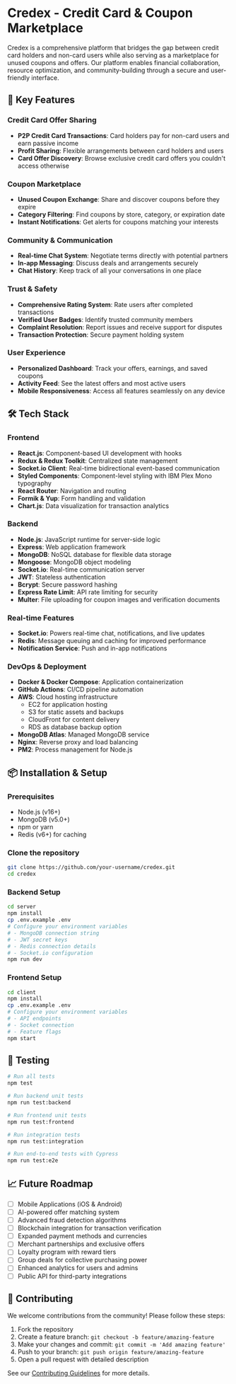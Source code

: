 # Credex - Credit Card & Coupon Marketplace

Credex is a comprehensive platform that bridges the gap between credit card holders and non-card users while also serving as a marketplace for unused coupons and offers. Our platform enables financial collaboration, resource optimization, and community-building through a secure and user-friendly interface.

## 🌟 Key Features

### Credit Card Offer Sharing
- **P2P Credit Card Transactions**: Card holders pay for non-card users and earn passive income
- **Profit Sharing**: Flexible arrangements between card holders and users
- **Card Offer Discovery**: Browse exclusive credit card offers you couldn't access otherwise

### Coupon Marketplace
- **Unused Coupon Exchange**: Share and discover coupons before they expire
- **Category Filtering**: Find coupons by store, category, or expiration date
- **Instant Notifications**: Get alerts for coupons matching your interests

### Community & Communication
- **Real-time Chat System**: Negotiate terms directly with potential partners
- **In-app Messaging**: Discuss deals and arrangements securely
- **Chat History**: Keep track of all your conversations in one place

### Trust & Safety
- **Comprehensive Rating System**: Rate users after completed transactions
- **Verified User Badges**: Identify trusted community members
- **Complaint Resolution**: Report issues and receive support for disputes
- **Transaction Protection**: Secure payment holding system

### User Experience
- **Personalized Dashboard**: Track your offers, earnings, and saved coupons
- **Activity Feed**: See the latest offers and most active users
- **Mobile Responsiveness**: Access all features seamlessly on any device

## 🛠️ Tech Stack

### Frontend
- **React.js**: Component-based UI development with hooks
- **Redux & Redux Toolkit**: Centralized state management
- **Socket.io Client**: Real-time bidirectional event-based communication
- **Styled Components**: Component-level styling with IBM Plex Mono typography
- **React Router**: Navigation and routing
- **Formik & Yup**: Form handling and validation
- **Chart.js**: Data visualization for transaction analytics

### Backend
- **Node.js**: JavaScript runtime for server-side logic
- **Express**: Web application framework
- **MongoDB**: NoSQL database for flexible data storage
- **Mongoose**: MongoDB object modeling
- **Socket.io**: Real-time communication server
- **JWT**: Stateless authentication
- **Bcrypt**: Secure password hashing
- **Express Rate Limit**: API rate limiting for security
- **Multer**: File uploading for coupon images and verification documents

### Real-time Features
- **Socket.io**: Powers real-time chat, notifications, and live updates
- **Redis**: Message queuing and caching for improved performance
- **Notification Service**: Push and in-app notifications

### DevOps & Deployment
- **Docker & Docker Compose**: Application containerization
- **GitHub Actions**: CI/CD pipeline automation
- **AWS**: Cloud hosting infrastructure
  - EC2 for application hosting
  - S3 for static assets and backups
  - CloudFront for content delivery
  - RDS as database backup option
- **MongoDB Atlas**: Managed MongoDB service
- **Nginx**: Reverse proxy and load balancing
- **PM2**: Process management for Node.js

## 📦 Installation & Setup

### Prerequisites
- Node.js (v16+)
- MongoDB (v5.0+)
- npm or yarn
- Redis (v6+) for caching

### Clone the repository
```bash
git clone https://github.com/your-username/credex.git
cd credex
```

### Backend Setup
```bash
cd server
npm install
cp .env.example .env
# Configure your environment variables
# - MongoDB connection string
# - JWT secret keys
# - Redis connection details
# - Socket.io configuration
npm run dev
```

### Frontend Setup
```bash
cd client
npm install
cp .env.example .env
# Configure your environment variables
# - API endpoints
# - Socket connection
# - Feature flags
npm start
```



## 🧪 Testing

```bash
# Run all tests
npm test

# Run backend unit tests
npm run test:backend

# Run frontend unit tests
npm run test:frontend

# Run integration tests
npm run test:integration

# Run end-to-end tests with Cypress
npm run test:e2e
```


## 📈 Future Roadmap

- [ ] Mobile Applications (iOS & Android)
- [ ] AI-powered offer matching system
- [ ] Advanced fraud detection algorithms
- [ ] Blockchain integration for transaction verification
- [ ] Expanded payment methods and currencies
- [ ] Merchant partnerships and exclusive offers
- [ ] Loyalty program with reward tiers
- [ ] Group deals for collective purchasing power
- [ ] Enhanced analytics for users and admins
- [ ] Public API for third-party integrations

## 👥 Contributing

We welcome contributions from the community! Please follow these steps:

1. Fork the repository
2. Create a feature branch: `git checkout -b feature/amazing-feature`
3. Make your changes and commit: `git commit -m 'Add amazing feature'`
4. Push to your branch: `git push origin feature/amazing-feature`
5. Open a pull request with detailed description

See our [Contributing Guidelines](CONTRIBUTING.md) for more details.

